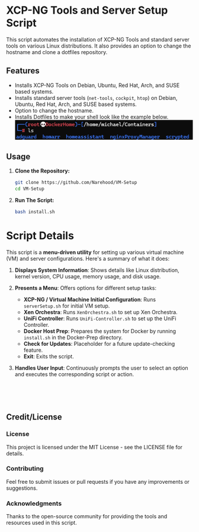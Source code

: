 # XCP-NG Tools and Server Setup Script

This script automates the installation of XCP-NG Tools and standard server tools on various Linux distributions. It also provides an option to change the hostname and clone a dotfiles repository.

## Features

- Installs XCP-NG Tools on Debian, Ubuntu, Red Hat, Arch, and SUSE based systems.
- Installs standard server tools (`net-tools`, `cockpit`, `htop`) on Debian, Ubuntu, Red Hat, Arch, and SUSE based systems.
- Option to change the hostname.
- Installs Dotfiles to make your shell look like the example below.
   ![-Dotfiles-Example](Dotfiles-Example.png)

## Usage

1. **Clone the Repository:**

   ```bash
   git clone https://github.com/Narehood/VM-Setup
   cd VM-Setup

2. **Run The Script:**

   ```bash
   bash install.sh

# Script Details
This script is a **menu-driven utility** for setting up various virtual machine (VM) and server configurations. Here's a summary of what it does:

1. **Displays System Information**: Shows details like Linux distribution, kernel version, CPU usage, memory usage, and disk usage.
2. **Presents a Menu**: Offers options for different setup tasks:
   - **XCP-NG / Virtual Machine Initial Configuration**: Runs `serverSetup.sh` for initial VM setup.
   - **Xen Orchestra**: Runs `XenOrchestra.sh` to set up Xen Orchestra.
   - **UniFi Controller**: Runs `UniFi-Controller.sh` to set up the UniFi Controller.
   - **Docker Host Prep**: Prepares the system for Docker by running `install.sh` in the Docker-Prep directory.
   - **Check for Updates**: Placeholder for a future update-checking feature.
   - **Exit**: Exits the script.

3. **Handles User Input**: Continuously prompts the user to select an option and executes the corresponding script or action.

<br /><br /><br />
## Credit/License

### License
This project is licensed under the MIT License - see the LICENSE file for details.
### Contributing
Feel free to submit issues or pull requests if you have any improvements or suggestions.
### Acknowledgments
Thanks to the open-source community for providing the tools and resources used in this script.

